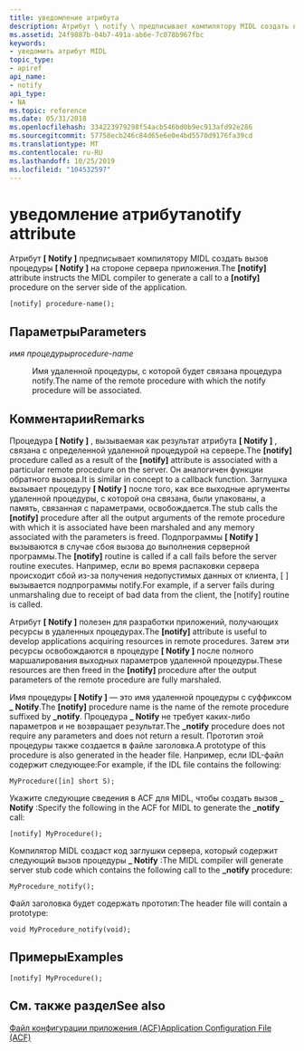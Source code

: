 ```yaml
---
title: уведомление атрибута
description: Атрибут \ notify \ предписывает компилятору MIDL создать вызов процедуры \ notify \ на стороне сервера приложения.
ms.assetid: 24f9887b-04b7-491a-ab6e-7c078b967fbc
keywords:
- уведомить атрибут MIDL
topic_type:
- apiref
api_name:
- notify
api_type:
- NA
ms.topic: reference
ms.date: 05/31/2018
ms.openlocfilehash: 334223979298f54acb546bd0b9ec913afd92e286
ms.sourcegitcommit: 57758ecb246c84d65e6e0e4bd5570d9176fa39cd
ms.translationtype: MT
ms.contentlocale: ru-RU
ms.lasthandoff: 10/25/2019
ms.locfileid: "104532597"
---
```

# <a name="notify-attribute"></a><span data-ttu-id="53dae-104">уведомление атрибута</span><span class="sxs-lookup"><span data-stu-id="53dae-104">notify attribute</span></span>

<span data-ttu-id="53dae-105">Атрибут **\[ Notify \]** предписывает компилятору MIDL создать вызов процедуры **\[ Notify \]** на стороне сервера приложения.</span><span class="sxs-lookup"><span data-stu-id="53dae-105">The **\[notify\]** attribute instructs the MIDL compiler to generate a call to a **\[notify\]** procedure on the server side of the application.</span></span>

``` syntax
[notify] procedure-name();
```

## <a name="parameters"></a><span data-ttu-id="53dae-106">Параметры</span><span class="sxs-lookup"><span data-stu-id="53dae-106">Parameters</span></span>

<dl> <dt>

<span data-ttu-id="53dae-107">*имя процедуры*</span><span class="sxs-lookup"><span data-stu-id="53dae-107">*procedure-name*</span></span> 
</dt> <dd>

<span data-ttu-id="53dae-108">Имя удаленной процедуры, с которой будет связана процедура notify.</span><span class="sxs-lookup"><span data-stu-id="53dae-108">The name of the remote procedure with which the notify procedure will be associated.</span></span>

</dd> </dl>

## <a name="remarks"></a><span data-ttu-id="53dae-109">Комментарии</span><span class="sxs-lookup"><span data-stu-id="53dae-109">Remarks</span></span>

<span data-ttu-id="53dae-110">Процедура **\[ Notify \]** , вызываемая как результат атрибута **\[ Notify \]** , связана с определенной удаленной процедурой на сервере.</span><span class="sxs-lookup"><span data-stu-id="53dae-110">The **\[notify\]** procedure called as a result of the **\[notify\]** attribute is associated with a particular remote procedure on the server.</span></span> <span data-ttu-id="53dae-111">Он аналогичен функции обратного вызова.</span><span class="sxs-lookup"><span data-stu-id="53dae-111">It is similar in concept to a callback function.</span></span> <span data-ttu-id="53dae-112">Заглушка вызывает процедуру **\[ Notify \]** после того, как все выходные аргументы удаленной процедуры, с которой она связана, были упакованы, а память, связанная с параметрами, освобождается.</span><span class="sxs-lookup"><span data-stu-id="53dae-112">The stub calls the **\[notify\]** procedure after all the output arguments of the remote procedure with which it is associated have been marshaled and any memory associated with the parameters is freed.</span></span> <span data-ttu-id="53dae-113">Подпрограммы **\[ Notify \]** вызываются в случае сбоя вызова до выполнения серверной программы.</span><span class="sxs-lookup"><span data-stu-id="53dae-113">The **\[notify\]** routine is called if a call fails before the server routine executes.</span></span> <span data-ttu-id="53dae-114">Например, если во время распаковки сервера происходит сбой из-за получения недопустимых данных от клиента, \[ \] вызывается подпрограммы notify.</span><span class="sxs-lookup"><span data-stu-id="53dae-114">For example, if a server fails during unmarshaling due to receipt of bad data from the client, the \[notify\] routine is called.</span></span>

<span data-ttu-id="53dae-115">Атрибут **\[ Notify \]** полезен для разработки приложений, получающих ресурсы в удаленных процедурах.</span><span class="sxs-lookup"><span data-stu-id="53dae-115">The **\[notify\]** attribute is useful to develop applications acquiring resources in remote procedures.</span></span> <span data-ttu-id="53dae-116">Затем эти ресурсы освобождаются в процедуре **\[ Notify \]** после полного маршалирования выходных параметров удаленной процедуры.</span><span class="sxs-lookup"><span data-stu-id="53dae-116">These resources are then freed in the **\[notify\]** procedure after the output parameters of the remote procedure are fully marshaled.</span></span>

<span data-ttu-id="53dae-117">Имя процедуры **\[ Notify \]** — это имя удаленной процедуры с суффиксом **\_ Notify**.</span><span class="sxs-lookup"><span data-stu-id="53dae-117">The **\[notify\]** procedure name is the name of the remote procedure suffixed by **\_notify**.</span></span> <span data-ttu-id="53dae-118">Процедура **\_ Notify** не требует каких-либо параметров и не возвращает результат.</span><span class="sxs-lookup"><span data-stu-id="53dae-118">The **\_notify** procedure does not require any parameters and does not return a result.</span></span> <span data-ttu-id="53dae-119">Прототип этой процедуры также создается в файле заголовка.</span><span class="sxs-lookup"><span data-stu-id="53dae-119">A prototype of this procedure is also generated in the header file.</span></span> <span data-ttu-id="53dae-120">Например, если IDL-файл содержит следующее:</span><span class="sxs-lookup"><span data-stu-id="53dae-120">For example, if the IDL file contains the following:</span></span>

``` syntax
MyProcedure([in] short S);
```

<span data-ttu-id="53dae-121">Укажите следующие сведения в ACF для MIDL, чтобы создать вызов **\_ Notify** :</span><span class="sxs-lookup"><span data-stu-id="53dae-121">Specify the following in the ACF for MIDL to generate the **\_notify** call:</span></span>

``` syntax
[notify] MyProcedure();
```

<span data-ttu-id="53dae-122">Компилятор MIDL создаст код заглушки сервера, который содержит следующий вызов процедуры **\_ Notify** :</span><span class="sxs-lookup"><span data-stu-id="53dae-122">The MIDL compiler will generate server stub code which contains the following call to the **\_notify** procedure:</span></span>

``` syntax
MyProcedure_notify();
```

<span data-ttu-id="53dae-123">Файл заголовка будет содержать прототип:</span><span class="sxs-lookup"><span data-stu-id="53dae-123">The header file will contain a prototype:</span></span>

``` syntax
void MyProcedure_notify(void);
```

## <a name="examples"></a><span data-ttu-id="53dae-124">Примеры</span><span class="sxs-lookup"><span data-stu-id="53dae-124">Examples</span></span>

``` syntax
[notify] MyProcedure();
```

## <a name="see-also"></a><span data-ttu-id="53dae-125">См. также раздел</span><span class="sxs-lookup"><span data-stu-id="53dae-125">See also</span></span>

<dl> <dt>

[<span data-ttu-id="53dae-126">Файл конфигурации приложения (ACF)</span><span class="sxs-lookup"><span data-stu-id="53dae-126">Application Configuration File (ACF)</span></span>](application-configuration-file-acf-.md)
</dt> </dl>

 

 




